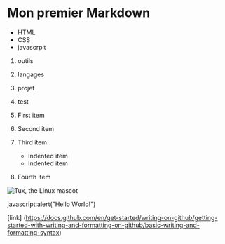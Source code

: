 # Mon premier Markdown

- HTML
- CSS
- javascrpit

1. outils
2. langages
3. projet
4. test
 
1. First item
2. Second item
3. Third item
    - Indented item
    - Indented item
4. Fourth item
 
 
 
![Tux, the Linux mascot](/home/guillaume/gitub/personal-projects/exercise-markdown/tux.avtf "LinuxLogo")





 javascript:alert("Hello World!")
 
 
 [link]
 (https://docs.github.com/en/get-started/writing-on-github/getting-started-with-writing-and-formatting-on-github/basic-writing-and-formatting-syntax)
